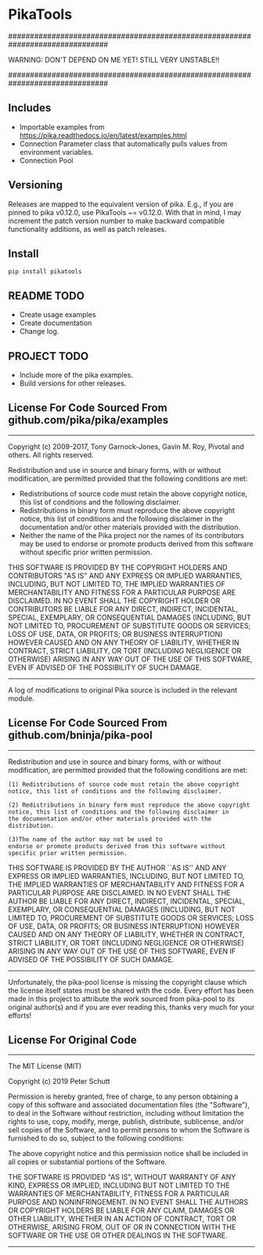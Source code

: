 # PikaTools

###############################################################################

WARNING: DON'T DEPEND ON ME YET! STILL VERY UNSTABLE!!

###############################################################################

## Includes

* Importable examples from https://pika.readthedocs.io/en/latest/examples.html
* Connection Parameter class that automatically pulls values from environment variables.
* Connection Pool

## Versioning

Releases are mapped to the equivalent version of pika. E.g., if you are pinned to
pika v0.12.0, use PikaTools ~= v0.12.0. With that in mind, I may increment the patch
version number to make backward compatible functionality additions, as well as patch
releases.

## Install

`pip install pikatools`

## README TODO
* Create usage examples
* Create documentation
* Change log.

## PROJECT TODO
* Include more of the pika examples.
* Build versions for other releases.

## License For Code Sourced From github.com/pika/pika/examples

---
Copyright (c) 2009-2017, Tony Garnock-Jones, Gavin M. Roy, Pivotal and others.
All rights reserved.

Redistribution and use in source and binary forms, with or without modification,
are permitted provided that the following conditions are met:

 * Redistributions of source code must retain the above copyright notice, this
   list of conditions and the following disclaimer.
 * Redistributions in binary form must reproduce the above copyright notice,
   this list of conditions and the following disclaimer in the documentation
   and/or other materials provided with the distribution.
 * Neither the name of the Pika project nor the names of its contributors may be used
   to endorse or promote products derived from this software without specific
   prior written permission.

THIS SOFTWARE IS PROVIDED BY THE COPYRIGHT HOLDERS AND CONTRIBUTORS "AS IS" AND
ANY EXPRESS OR IMPLIED WARRANTIES, INCLUDING, BUT NOT LIMITED TO, THE IMPLIED
WARRANTIES OF MERCHANTABILITY AND FITNESS FOR A PARTICULAR PURPOSE ARE DISCLAIMED.
IN NO EVENT SHALL THE COPYRIGHT HOLDER OR CONTRIBUTORS BE LIABLE FOR ANY DIRECT,
INDIRECT, INCIDENTAL, SPECIAL, EXEMPLARY, OR CONSEQUENTIAL DAMAGES (INCLUDING,
BUT NOT LIMITED TO, PROCUREMENT OF SUBSTITUTE GOODS OR SERVICES; LOSS OF USE,
DATA, OR PROFITS; OR BUSINESS INTERRUPTION) HOWEVER CAUSED AND ON ANY THEORY OF
LIABILITY, WHETHER IN CONTRACT, STRICT LIABILITY, OR TORT (INCLUDING NEGLIGENCE
OR OTHERWISE) ARISING IN ANY WAY OUT OF THE USE OF THIS SOFTWARE, EVEN IF
ADVISED OF THE POSSIBILITY OF SUCH DAMAGE.

---

A log of modifications to original Pika source is included in the relevant module.


## License For Code Sourced From github.com/bninja/pika-pool

---
Redistribution and use in source and binary forms, with or without
modification, are permitted provided that the following conditions are
met:

    (1) Redistributions of source code must retain the above copyright
    notice, this list of conditions and the following disclaimer.

    (2) Redistributions in binary form must reproduce the above copyright
    notice, this list of conditions and the following disclaimer in
    the documentation and/or other materials provided with the
    distribution.

    (3)The name of the author may not be used to
    endorse or promote products derived from this software without
    specific prior written permission.

THIS SOFTWARE IS PROVIDED BY THE AUTHOR ``AS IS'' AND ANY EXPRESS OR
IMPLIED WARRANTIES, INCLUDING, BUT NOT LIMITED TO, THE IMPLIED
WARRANTIES OF MERCHANTABILITY AND FITNESS FOR A PARTICULAR PURPOSE ARE
DISCLAIMED. IN NO EVENT SHALL THE AUTHOR BE LIABLE FOR ANY DIRECT,
INDIRECT, INCIDENTAL, SPECIAL, EXEMPLARY, OR CONSEQUENTIAL DAMAGES
(INCLUDING, BUT NOT LIMITED TO, PROCUREMENT OF SUBSTITUTE GOODS OR
SERVICES; LOSS OF USE, DATA, OR PROFITS; OR BUSINESS INTERRUPTION)
HOWEVER CAUSED AND ON ANY THEORY OF LIABILITY, WHETHER IN CONTRACT,
STRICT LIABILITY, OR TORT (INCLUDING NEGLIGENCE OR OTHERWISE) ARISING
IN ANY WAY OUT OF THE USE OF THIS SOFTWARE, EVEN IF ADVISED OF THE
POSSIBILITY OF SUCH DAMAGE.

---

Unfortunately, the pika-pool license is missing the copyright clause
which the license itself states must be shared with the code.
Every effort has been made in this project to attribute the work
sourced from pika-pool to its original author(s) and if you are ever
reading this, thanks very much for your efforts!

## License For Original Code

---
The MIT License (MIT)

Copyright (c) 2019 Peter Schutt

Permission is hereby granted, free of charge, to any person obtaining a copy of this software and associated documentation files (the "Software"), to deal in the Software without restriction, including without limitation the rights to use, copy, modify, merge, publish, distribute, sublicense, and/or sell copies of the Software, and to permit persons to whom the Software is furnished to do so, subject to the following conditions:

The above copyright notice and this permission notice shall be included in all copies or substantial portions of the Software.

THE SOFTWARE IS PROVIDED "AS IS", WITHOUT WARRANTY OF ANY KIND, EXPRESS OR IMPLIED, INCLUDING BUT NOT LIMITED TO THE WARRANTIES OF MERCHANTABILITY, FITNESS FOR A PARTICULAR PURPOSE AND NONINFRINGEMENT. IN NO EVENT SHALL THE AUTHORS OR COPYRIGHT HOLDERS BE LIABLE FOR ANY CLAIM, DAMAGES OR OTHER LIABILITY, WHETHER IN AN ACTION OF CONTRACT, TORT OR OTHERWISE, ARISING FROM, OUT OF OR IN CONNECTION WITH THE SOFTWARE OR THE USE OR OTHER DEALINGS IN THE SOFTWARE.

---